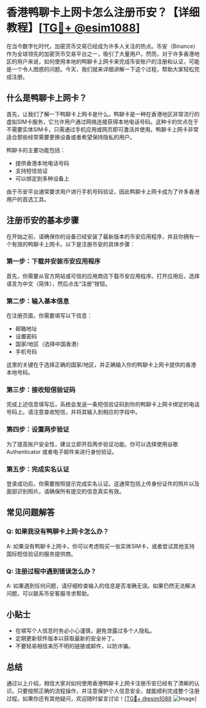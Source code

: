 # 香港鸭聊卡上网卡怎么注册币安？【详细教程】[[TG💪+ @esim1088](https://t.me/s/esim1088)]

在当今数字化时代，加密货币交易已经成为许多人关注的热点。币安（Binance）作为全球领先的加密货币交易平台之一，吸引了大量用户。然而，对于许多香港地区的用户来说，如何使用本地的鸭聊卡上网卡来完成币安账户的注册和认证，可能是一个令人困惑的问题。今天，我们就来详细讲解一下这个过程，帮助大家轻松完成注册。

## 什么是鸭聊卡上网卡？

首先，让我们了解一下鸭聊卡上网卡是什么。鸭聊卡是一种在香港地区非常流行的虚拟SIM卡服务，它允许用户通过网络连接获得本地电话号码。这种卡的优点在于不需要实体SIM卡，只需通过手机应用或网页即可激活并使用。鸭聊卡上网卡非常适合那些经常需要更换设备或者希望保持隐私的用户。

鸭聊卡的主要功能包括：

- 提供香港本地电话号码
- 支持短信验证
- 可以绑定到多种设备上

由于币安平台通常要求用户进行手机号码验证，因此鸭聊卡上网卡成为了许多香港用户的首选工具。

## 注册币安的基本步骤

在开始之前，请确保你的设备已经安装了最新版本的币安应用程序，并且你拥有一个有效的鸭聊卡上网卡。以下是注册币安的具体步骤：

### 第一步：下载并安装币安应用程序

首先，你需要从官方网站或可信的应用商店下载币安应用程序。打开应用后，选择语言为中文（简体），然后点击“注册”按钮。

### 第二步：输入基本信息

在注册页面，你需要填写以下信息：
- 邮箱地址
- 设置密码
- 国家/地区（选择中国香港）
- 手机号码

这里的关键在于选择正确的国家/地区，并正确输入你的鸭聊卡上网卡提供的香港本地号码。

### 第三步：接收短信验证码

完成上述信息填写后，系统会发送一条短信验证码到你的鸭聊卡上网卡绑定的电话号码上。请注意查收短信，并将其输入到相应的字段中。

### 第四步：设置两步验证

为了提高账户安全性，建议立即开启两步验证功能。你可以选择使用谷歌 Authenticator 或者电子邮件来进行身份验证。

### 第五步：完成实名认证

登录成功后，你需要按照提示完成实名认证。这通常包括上传身份证件的照片以及面部识别照片。请确保所有提交的信息真实有效。

## 常见问题解答

### Q: 如果我没有鸭聊卡上网卡怎么办？
A: 如果没有鸭聊卡上网卡，你可以考虑购买一张实体SIM卡，或者尝试其他支持国际短信验证的服务提供商。

### Q: 注册过程中遇到错误怎么办？
A: 如果遇到任何问题，请仔细检查输入的信息是否准确无误。如果仍然无法解决问题，可以联系币安客服寻求帮助。

## 小贴士

- 在填写个人信息时务必小心谨慎，避免泄露过多个人隐私。
- 定期更新软件版本以获取最新的安全补丁。
- 不要轻易相信来历不明的链接或邮件，以防诈骗。

## 总结

通过以上介绍，相信大家对如何使用香港鸭聊卡上网卡注册币安已经有了清晰的认识。只要按照正确的流程操作，并注意保护个人信息安全，就能顺利完成整个注册过程。如果你还有其他疑问，欢迎随时留言讨论！[[TG💪+ @esim1088](https://t.me/s/esim1088) ![Image](https://i.postimg.cc/4NQfJmqS/Snipaste-2025-05-13-00-14-12.png)]
